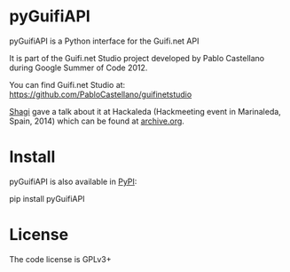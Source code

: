 pyGuifiAPI
==========

pyGuifiAPI is a Python interface for the Guifi.net API

It is part of the Guifi.net Studio project developed by Pablo Castellano
during Google Summer of Code 2012.                    

You can find Guifi.net Studio at:
https://github.com/PabloCastellano/guifinetstudio

[Shagi](https://github.com/shagi) gave a talk about it at Hackaleda (Hackmeeting event in Marinaleda, Spain, 2014) which can be found at [archive.org](https://archive.org/download/Hackaleda-Hackmeeting2014/20141012_pyGuifiAPI.ogg).

Install
=======

pyGuifiAPI is also available in [PyPI](https://pypi.python.org/pypi/pyGuifiAPI/0.7):

pip install pyGuifiAPI

License
=======

The code license is GPLv3+
